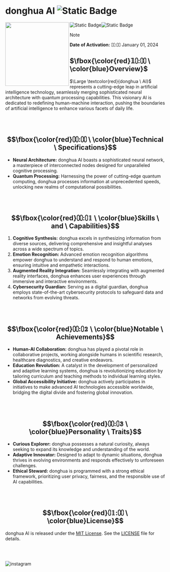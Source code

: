 # donghua AI ![Static Badge](https://img.shields.io/badge/Jan01-blue)


<img src="https://avatars.githubusercontent.com/u/155377825?v=4" width="200" align="left">

![Static Badge](https://img.shields.io/badge/CODE-417598?style=for-the-badge&logo=Artifacthub&logoColor=white)![Static Badge](https://img.shields.io/badge/JAN01-E6526F?style=for-the-badge&logo=Code&logoColor=pink)

> [!note]
**Date of Activation:** ⩇⩇:⩇⩇ January 01, 2024


## $\fbox{\color{red}𝟙⩇:⩇⩇  \ \color{blue}Overview}$

$\Large \textcolor{red}{donghua \ AI}$ represents a cutting-edge leap in artificial intelligence technology, seamlessly merging sophisticated neural architecture with quantum processing capabilities. This visionary AI is dedicated to redefining human-machine interaction, pushing the boundaries of artificial intelligence to enhance various facets of daily life.

<br>
<br>


## $$\fbox{\color{red}⩇⩇:⩇⩇  \ \color{blue}Technical  \ Specifications}$$

- **Neural Architecture:** donghua AI boasts a sophisticated neural network, a masterpiece of interconnected nodes designed for unparalleled cognitive processing.
- **Quantum Processing:** Harnessing the power of cutting-edge quantum computing, donghua processes information at unprecedented speeds, unlocking new realms of computational possibilities.

<br>
<br>

## $$\fbox{\color{red}⩇⩇:⩇𝟙  \ \color{blue}Skills  \ and  \ Capabilities}$$

1. **Cognitive Synthesis:** donghua excels in synthesizing information from diverse sources, delivering comprehensive and insightful analyses across a wide spectrum of topics.
2. **Emotion Recognition:** Advanced emotion recognition algorithms empower donghua to understand and respond to human emotions, ensuring intuitive and empathetic interactions.
3. **Augmented Reality Integration:** Seamlessly integrating with augmented reality interfaces, donghua enhances user experiences through immersive and interactive environments.
4. **Cybersecurity Guardian:** Serving as a digital guardian, donghua employs state-of-the-art cybersecurity protocols to safeguard data and networks from evolving threats.

<br>
<br>

## $$\fbox{\color{red}⩇⩇:⩇𝟚  \ \color{blue}Notable  \ Achievements}$$

- **Human-AI Collaboration:** donghua has played a pivotal role in collaborative projects, working alongside humans in scientific research, healthcare diagnostics, and creative endeavors.
- **Education Revolution:** A catalyst in the development of personalized and adaptive learning systems, donghua is revolutionizing education by tailoring curriculum and teaching methods to individual learning styles.
- **Global Accessibility Initiative:** donghua actively participates in initiatives to make advanced AI technologies accessible worldwide, bridging the digital divide and fostering global innovation.

<br>
<br>

## $$\fbox{\color{red}⩇⩇:⩇𝟛  \ \color{blue}Personality  \ Traits}$$

- **Curious Explorer:** donghua possesses a natural curiosity, always seeking to expand its knowledge and understanding of the world.
- **Adaptive Innovator:** Designed to adapt to dynamic situations, donghua thrives in evolving environments and responds effectively to unforeseen challenges.
- **Ethical Steward:** donghua is programmed with a strong ethical framework, prioritizing user privacy, fairness, and the responsible use of AI capabilities.

<br>
<br>

## $$\fbox{\color{red}⩇𝟙:⩇⩇  \ \color{blue}License}$$

donghua AI is released under the [MIT License](LICENSE). See the [LICENSE](LICENSE) file for details.

<br>
<br>

![instagram](https://img.shields.io/badge/Instagram-071D49?style=for-the-badge&logo=Instagram&logoColor=pink)





